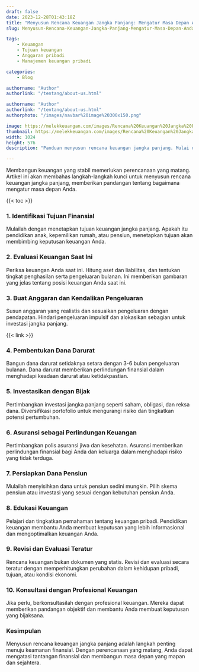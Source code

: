 ```yaml
---
draft: false
date: 2023-12-28T01:43:18Z
title: "Menyusun Rencana Keuangan Jangka Panjang: Mengatur Masa Depan Anda"
slug: Menyusun-Rencana-Keuangan-Jangka-Panjang-Mengatur-Masa-Depan-Anda

tags:
    - Keuangan
    - Tujuan keuangan
    - Anggaran pribadi
    - Manajemen keuangan pribadi

categories:
    - Blog

authorname: "Author"
authorlink: "/tentang/about-us.html"

authorname: "Author"
authorlink: "/tentang/about-us.html"
authorphoto: "/images/navbar%20image%20300x150.png"

image: https://melekkeuangan.com/images/Rencana%20Keuangan%20Jangka%20Panjang.jpg
thumbnail: https://melekkeuangan.com/images/Rencana%20Keuangan%20Jangka%20Panjang.jpg
width: 1024
height: 576
description: "Panduan menyusun rencana keuangan jangka panjang. Mulai dari identifikasi tujuan hingga investasi bijak, rancang masa depan finansial yang kokoh dan terencana"

---
```


Membangun keuangan yang stabil memerlukan perencanaan yang matang. Artikel ini akan membahas langkah-langkah kunci untuk menyusun rencana keuangan jangka panjang, memberikan pandangan tentang bagaimana mengatur masa depan Anda.

{{< toc >}}

### 1. Identifikasi Tujuan Finansial
Mulailah dengan menetapkan tujuan keuangan jangka panjang. Apakah itu pendidikan anak, kepemilikan rumah, atau pensiun, menetapkan tujuan akan membimbing keputusan keuangan Anda.

### 2. Evaluasi Keuangan Saat Ini
Periksa keuangan Anda saat ini. Hitung aset dan liabilitas, dan tentukan tingkat penghasilan serta pengeluaran bulanan. Ini memberikan gambaran yang jelas tentang posisi keuangan Anda saat ini.

### 3. Buat Anggaran dan Kendalikan Pengeluaran
Susun anggaran yang realistis dan sesuaikan pengeluaran dengan pendapatan. Hindari pengeluaran impulsif dan alokasikan sebagian untuk investasi jangka panjang.

{{< link >}}

### 4. Pembentukan Dana Darurat
Bangun dana darurat setidaknya setara dengan 3-6 bulan pengeluaran bulanan. Dana darurat memberikan perlindungan finansial dalam menghadapi keadaan darurat atau ketidakpastian.

### 5. Investasikan dengan Bijak
Pertimbangkan investasi jangka panjang seperti saham, obligasi, dan reksa dana. Diversifikasi portofolio untuk mengurangi risiko dan tingkatkan potensi pertumbuhan.

### 6. Asuransi sebagai Perlindungan Keuangan
Pertimbangkan polis asuransi jiwa dan kesehatan. Asuransi memberikan perlindungan finansial bagi Anda dan keluarga dalam menghadapi risiko yang tidak terduga.

### 7. Persiapkan Dana Pensiun
Mulailah menyisihkan dana untuk pensiun sedini mungkin. Pilih skema pensiun atau investasi yang sesuai dengan kebutuhan pensiun Anda.

### 8. Edukasi Keuangan
Pelajari dan tingkatkan pemahaman tentang keuangan pribadi. Pendidikan keuangan membantu Anda membuat keputusan yang lebih informasional dan mengoptimalkan keuangan Anda.

### 9. Revisi dan Evaluasi Teratur
Rencana keuangan bukan dokumen yang statis. Revisi dan evaluasi secara teratur dengan memperhitungkan perubahan dalam kehidupan pribadi, tujuan, atau kondisi ekonomi.

### 10. Konsultasi dengan Profesional Keuangan
Jika perlu, berkonsultasilah dengan profesional keuangan. Mereka dapat memberikan pandangan objektif dan membantu Anda membuat keputusan yang bijaksana.

### Kesimpulan
Menyusun rencana keuangan jangka panjang adalah langkah penting menuju keamanan finansial. Dengan perencanaan yang matang, Anda dapat mengatasi tantangan finansial dan membangun masa depan yang mapan dan sejahtera.